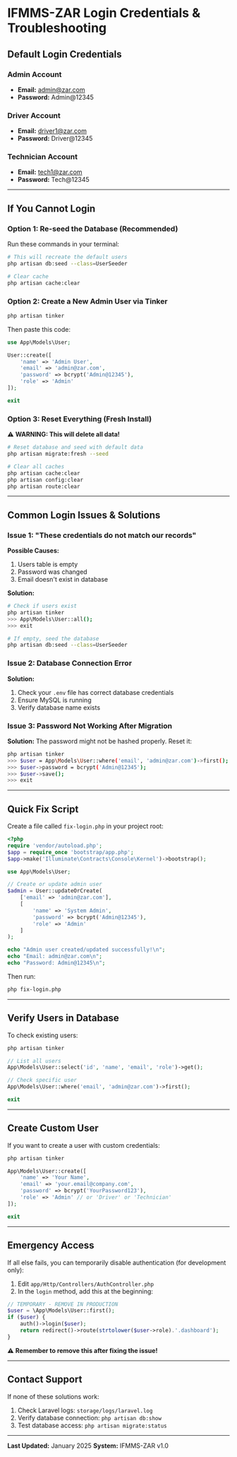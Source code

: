 # IFMMS-ZAR Login Credentials & Troubleshooting

## Default Login Credentials

### Admin Account
- **Email:** admin@zar.com
- **Password:** Admin@12345

### Driver Account
- **Email:** driver1@zar.com
- **Password:** Driver@12345

### Technician Account
- **Email:** tech1@zar.com
- **Password:** Tech@12345

---

## If You Cannot Login

### Option 1: Re-seed the Database (Recommended)

Run these commands in your terminal:

```bash
# This will recreate the default users
php artisan db:seed --class=UserSeeder

# Clear cache
php artisan cache:clear
```

### Option 2: Create a New Admin User via Tinker

```bash
php artisan tinker
```

Then paste this code:

```php
use App\Models\User;

User::create([
    'name' => 'Admin User',
    'email' => 'admin@zar.com',
    'password' => bcrypt('Admin@12345'),
    'role' => 'Admin'
]);

exit
```

### Option 3: Reset Everything (Fresh Install)

⚠️ **WARNING: This will delete all data!**

```bash
# Reset database and seed with default data
php artisan migrate:fresh --seed

# Clear all caches
php artisan cache:clear
php artisan config:clear
php artisan route:clear
```

---

## Common Login Issues & Solutions

### Issue 1: "These credentials do not match our records"

**Possible Causes:**
1. Users table is empty
2. Password was changed
3. Email doesn't exist in database

**Solution:**
```bash
# Check if users exist
php artisan tinker
>>> App\Models\User::all();
>>> exit

# If empty, seed the database
php artisan db:seed --class=UserSeeder
```

### Issue 2: Database Connection Error

**Solution:**
1. Check your `.env` file has correct database credentials
2. Ensure MySQL is running
3. Verify database name exists

### Issue 3: Password Not Working After Migration

**Solution:**
The password might not be hashed properly. Reset it:

```bash
php artisan tinker
>>> $user = App\Models\User::where('email', 'admin@zar.com')->first();
>>> $user->password = bcrypt('Admin@12345');
>>> $user->save();
>>> exit
```

---

## Quick Fix Script

Create a file called `fix-login.php` in your project root:

```php
<?php
require 'vendor/autoload.php';
$app = require_once 'bootstrap/app.php';
$app->make('Illuminate\Contracts\Console\Kernel')->bootstrap();

use App\Models\User;

// Create or update admin user
$admin = User::updateOrCreate(
    ['email' => 'admin@zar.com'],
    [
        'name' => 'System Admin',
        'password' => bcrypt('Admin@12345'),
        'role' => 'Admin'
    ]
);

echo "Admin user created/updated successfully!\n";
echo "Email: admin@zar.com\n";
echo "Password: Admin@12345\n";
```

Then run:
```bash
php fix-login.php
```

---

## Verify Users in Database

To check existing users:

```bash
php artisan tinker
```

```php
// List all users
App\Models\User::select('id', 'name', 'email', 'role')->get();

// Check specific user
App\Models\User::where('email', 'admin@zar.com')->first();

exit
```

---

## Create Custom User

If you want to create a user with custom credentials:

```bash
php artisan tinker
```

```php
App\Models\User::create([
    'name' => 'Your Name',
    'email' => 'your.email@company.com',
    'password' => bcrypt('YourPassword123'),
    'role' => 'Admin' // or 'Driver' or 'Technician'
]);

exit
```

---

## Emergency Access

If all else fails, you can temporarily disable authentication (for development only):

1. Edit `app/Http/Controllers/AuthController.php`
2. In the `login` method, add this at the beginning:

```php
// TEMPORARY - REMOVE IN PRODUCTION
$user = \App\Models\User::first();
if ($user) {
    auth()->login($user);
    return redirect()->route(strtolower($user->role).'.dashboard');
}
```

⚠️ **Remember to remove this after fixing the issue!**

---

## Contact Support

If none of these solutions work:
1. Check Laravel logs: `storage/logs/laravel.log`
2. Verify database connection: `php artisan db:show`
3. Test database access: `php artisan migrate:status`

---

**Last Updated:** January 2025
**System:** IFMMS-ZAR v1.0